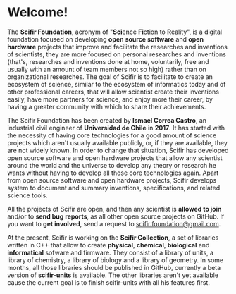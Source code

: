 # Welcome!
The **Scifir Foundation**, acronym of "**Sci**ence **Fi**ction to **R**eality", is a digital foundation focused on developing **open source software** and **open hardware** projects that improve and facilitate the researches and inventions of scientists, they are more focused on personal researches and inventions (that's, researches and inventions done at home, voluntarily, free and usually with an amount of team members not so high) rather than on organizational researches. The goal of Scifir is to facilitate to create an ecosystem of science, similar to the ecosystem of informatics today and of other professional careers, that will allow scientist create their inventions easily, have more partners for science, and enjoy more their career, by having a greater community with which to share their achievements.

The Scifir Foundation has been created by **Ismael Correa Castro**, an industrial civil engineer of **Universidad de Chile** in **2017**. It has started with the necessity of having core technologies for a good amount of science projects which aren't usually available publicly, or, if they are available, they are not widely known. In order to change that situation, Scifir has developed open source software and open hardware projects that allow any scientist around the world and the universe to develop any theory or research he wants without having to develop all those core technologies again. Apart from open source software and open hardware projects, Scifir develops system to document and summary inventions, specifications, and related science tools.

All the projects of Scifir are open, and then any scientist is **allowed to join** and/or to **send bug reports**, as all other open source projects on GitHub. If you want to **get involved**, send a request to scifir.foundation@gmail.com.

At the present, Scifir is working on the **Scifir Collection**, a set of libraries written in C++ that allow to create **physical**, **chemical**, **biological** and **informatical** sofware and firmware. They consist of a library of units, a library of chemistry, a library of biology and a library of geometry. In some months, all those libraries should be published in GitHub, currently a beta version of **scifir-units** is available. The other libraries aren't yet available cause the current goal is to finish scifir-units with all his features first.

